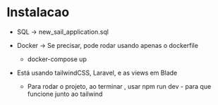 # Instalacao

- SQL -> new_sail_application.sql
- Docker -> Se precisar, pode rodar usando apenas o dockerfile
  - docker-compose up

- Está usando tailwindCSS, Laravel, e as views em Blade
  - Para rodar o projeto, ao terminar , usar npm run dev - para que funcione junto ao tailwind
